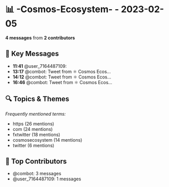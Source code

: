 # 📊 -Cosmos-Ecosystem- - 2023-02-05
**4 messages** from **2 contributors**

## 💬 Key Messages
- **11:41** @user_7164487109: 
- **13:17** @combot: [‌‌‌‌‎⁠](https://twitter.com/CosmosEcosystem/status/1622222974165057537)Tweet from ⚛️ Cosmos Ecos...
- **14:12** @combot: [‌‌‌‌‎⁠](https://twitter.com/CosmosEcosystem/status/1622236586241921026)Tweet from ⚛️ Cosmos Ecos...
- **16:46** @combot: [‌‌‌‌‎⁠](https://twitter.com/CosmosEcosystem/status/1622275343834050560)Tweet from ⚛️ Cosmos Ecos...

## 🔍 Topics & Themes
*Frequently mentioned terms:*
- https (26 mentions)
- com (24 mentions)
- fxtwitter (18 mentions)
- cosmosecosystem (14 mentions)
- twitter (6 mentions)

## 👥 Top Contributors
- @combot: 3 messages
- @user_7164487109: 1 messages